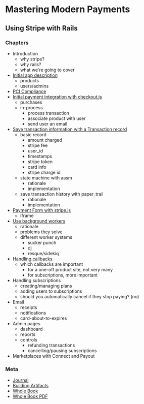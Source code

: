 # Mastering Modern Payments
## Using Stripe with Rails

### Chapters

* Introduction
  * why stripe?
  * why rails?
  * what we're going to cover
* [Initial app description](/initial_app)
  * products
  * users/admins
* [PCI Compliance](/pci)
* [Initial payment integration with checkout.js](/basic_integration)
  * purchases
  * in-process
    * process transaction
    * associate product with user
    * send user an email
* [Save transaction information with a Transaction record](/state_and_history)
  * basic record
    - amount charged
    - stripe fee
    - user_id
    - timestamps
    - stripe token
    - card info
    - stripe charge id
  * state machine with aasm
    - rationale
    - implementation
  * save transaction history with paper_trail
    - rationale
    - implementation
* [Payment Form with stripe.js](/custom_form)
  * iframe
* [Use background workers](/background_worker)
  * rationale
  * problems they solve
  * different worker systems
    - sucker punch
    - dj
    - resque/sidekiq
* [Handling callbacks](/callbacks)
  * which callbacks are important
    * for a one-off product site, not very many
    * for subscriptions, more important
* Handling subscriptions
  * creating/managing plans
  * adding users to subscriptions
  * should you automatically cancel if they stop paying? (no)
* Email
  * receipts
  * notifications
  * card-about-to-expires
* Admin pages
  * dashboard
  * reports
  * controls
    * refunding transactions
    * cancelling/pausing subscriptions
* Marketplaces with Connect and Payout

### Meta

* [Journal](/_hours)
* [Building Artifacts](/_builds)
* [Whole Book](/_book)
* [Whole Book PDF](/_pdf)
